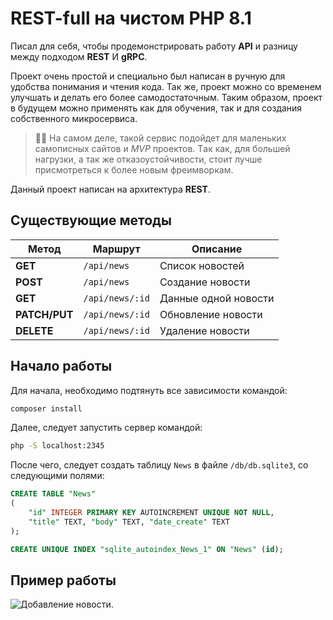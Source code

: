 # REST-full на чистом PHP 8.1

Писал для себя, чтобы продемонстрировать работу **API** и разницу между подходом  **REST** И **gRPC**.

Проект очень простой и специально был написан в ручную для удобства понимания и чтения кода. Так же, проект можно со временем улучшать и делать его более самодостаточным. Таким образом, проект в будущем можно применять как для обучения, так и для создания собственного микросервиса.

> 👩‍🏫 На самом деле, такой сервис подойдет для маленьких самописных сайтов и *MVP* проектов. Tак как, для большей нагрузки, а так же отказоустойчивости, стоит лучше присмотреться к более новым фреимворкам.

Данный проект написан на архитектура **REST**.

## Существующие методы

| Метод 	    | Маршрут           |	Описание             |
|---------------|-------------------|------------------------|
| **GET** 	    | `/api/news`       |	Список новостей      |
| **POST** 	    | `/api/news`       |	Создание новости     |
| **GET**       | `/api/news/:id`   |	Данные одной новости |
| **PATCH/PUT** | `/api/news/:id`   |	Обновление новости   |
| **DELETE**    | `/api/news/:id`   |	Удаление новости     |

## Начало работы

Для начала, необходимо подтянуть все зависимости командой:
```bash
composer install
```

Далее, следует запустить сервер командой:
```bash
php -S localhost:2345
```

После чего, следует создать таблицу `News` в файле `/db/db.sqlite3`, со следующими полями:
```sql
CREATE TABLE "News" 
(
    "id" INTEGER PRIMARY KEY AUTOINCREMENT UNIQUE NOT NULL,
    "title" TEXT, "body" TEXT, "date_create" TEXT
);

CREATE UNIQUE INDEX "sqlite_autoindex_News_1" ON "News" (id);
```

## Пример работы

![Добавление новости.](https://i.imgur.com/o706awI.png)
